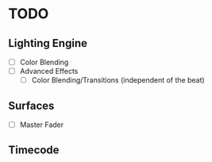 # TODO

## Lighting Engine

- [ ] Color Blending
- [ ] Advanced Effects
  - [ ] Color Blending/Transitions (independent of the beat)

## Surfaces

- [ ] Master Fader

## Timecode